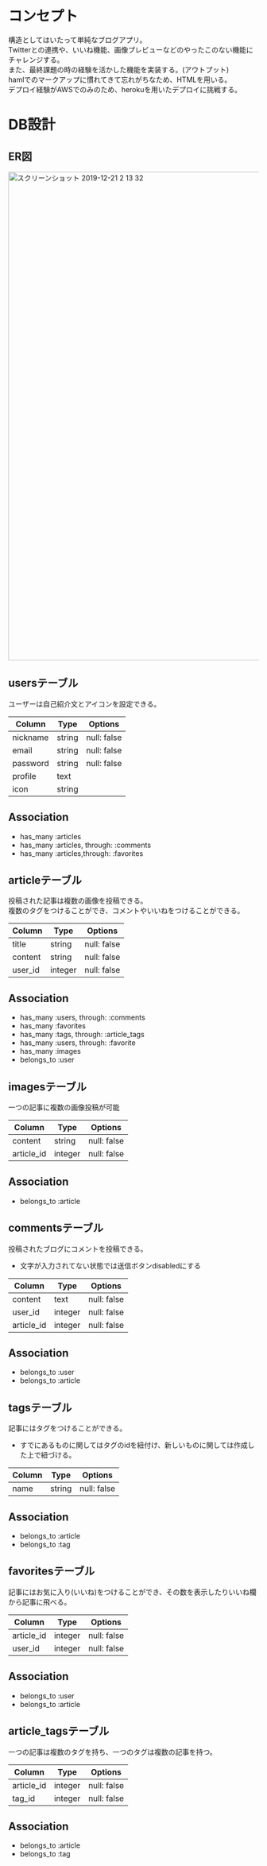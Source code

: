 # コンセプト
構造としてはいたって単純なブログアプリ。
<br>Twitterとの連携や、いいね機能、画像プレビューなどのやったこのない機能にチャレンジする。
<br>また、最終課題の時の経験を活かした機能を実装する。(アウトプット)
<br>hamlでのマークアップに慣れてきて忘れがちなため、HTMLを用いる。
<br>デプロイ経験がAWSでのみのため、herokuを用いたデプロイに挑戦する。


# DB設計

## ER図

<img width="984" alt="スクリーンショット 2019-12-21 2 13 32" src="https://user-images.githubusercontent.com/52952732/71274846-99777c80-2397-11ea-905c-2b4fd5cbef7f.png">

## usersテーブル
ユーザーは自己紹介文とアイコンを設定できる。

|Column|Type|Options|
|------|----|-------|
|nickname|string|null: false|
|email|string|null: false|
|password|string|null: false|
|profile|text||
|icon|string||

## Association

- has_many :articles
- has_many :articles, through: :comments
- has_many :articles,through: :favorites


## articleテーブル
投稿された記事は複数の画像を投稿できる。
<br>複数のタグをつけることができ、コメントやいいねをつけることができる。

|Column|Type|Options|
|------|----|-------|
|title|string|null: false|
|content|string|null: false|
|user_id|integer|null: false|

## Association

- has_many :users, through: :comments
- has_many :favorites
- has_many :tags, through: :article_tags
- has_many :users, through: :favorite
- has_many :images
- belongs_to :user

## imagesテーブル
一つの記事に複数の画像投稿が可能

|Column|Type|Options|
|------|----|-------|
|content|string|null: false|
|article_id|integer|null: false|

## Association

- belongs_to :article

## commentsテーブル
投稿されたブログにコメントを投稿できる。
* 文字が入力されてない状態では送信ボタンdisabledにする

|Column|Type|Options|
|------|----|-------|
|content|text|null: false|
|user_id|integer|null: false|
|article_id|integer|null: false|

## Association

- belongs_to :user
- belongs_to :article

## tagsテーブル
記事にはタグをつけることができる。
* すでにあるものに関してはタグのidを紐付け、新しいものに関しては作成した上で紐づける。

|Column|Type|Options|
|------|----|-------|
|name|string|null: false|

## Association

- belongs_to :article
- belongs_to :tag

## favoritesテーブル
記事にはお気に入り(いいね)をつけることができ、その数を表示したりいいね欄から記事に飛べる。

|Column|Type|Options|
|------|----|-------|
|article_id|integer|null: false|
|user_id|integer|null: false|

## Association

- belongs_to :user
- belongs_to :article

## article_tagsテーブル
一つの記事は複数のタグを持ち、一つのタグは複数の記事を持つ。

|Column|Type|Options|
|------|----|-------|
|article_id|integer|null: false|
|tag_id|integer|null: false|

## Association

- belongs_to :article
- belongs_to :tag